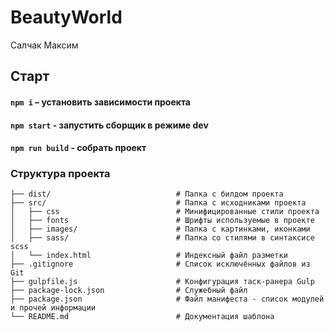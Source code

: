 # BeautyWorld
Салчак Максим

## Старт
#### `npm i` – установить зависимости проекта
#### `npm start` - запустить сборщик в режиме dev
#### `npm run build` - собрать проект

### Структура проекта

```
├── dist/                            # Папка с билдом проекта
├── src/                             # Папка с исходниками проекта
│   ├── css                          # Минифицированные стили проекта
│   ├── fonts                        # Шрифты используемые в проекте
│   ├── images/                      # Папка с картинками, иконками
│   ├── sass/                        # Папка со стилями в синтаксисе scss
│   └── index.html                   # Индексный файл разметки
├── .gitignore                       # Список исключённых файлов из Git
├── gulpfile.js                      # Конфигурация таск-ранера Gulp
├── package-lock.json                # Служебный файл
├── package.json                     # Файл манифеста - список модулей и прочей информации
└── README.md                        # Документация шаблона
```